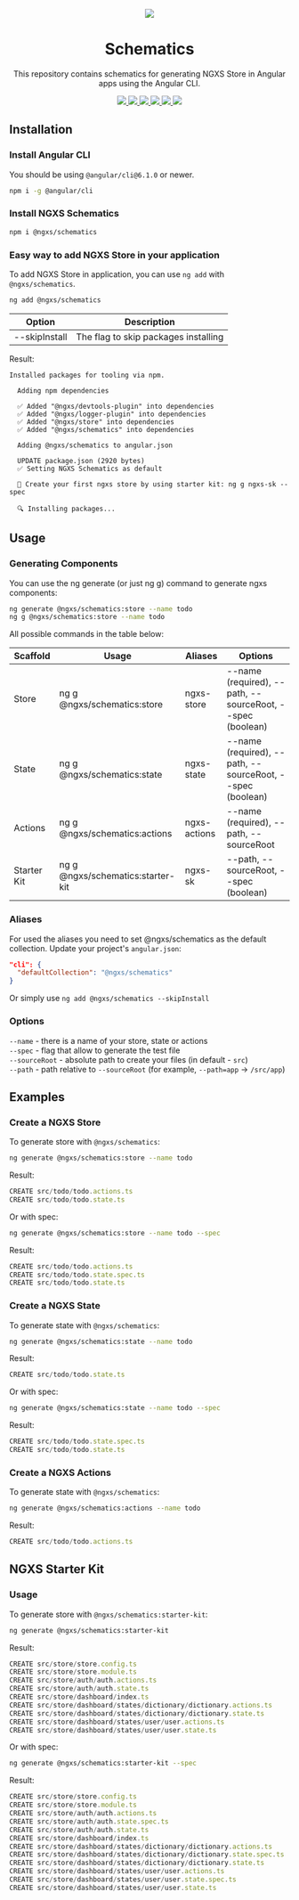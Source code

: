 <p align="center">
  <img src="https://habrastorage.org/webt/y2/m3/yt/y2m3ytqadzph9hos5taqwyp6axw.png" />
</p>

<h1 align="center">Schematics</h1>
  <p align="center">This repository contains schematics for generating NGXS Store in Angular apps using the Angular CLI.</p>
  <p align="center">
    <a href="https://travis-ci.org/ngxs/schematics">
      <img src="https://travis-ci.org/ngxs/schematics.svg?branch=master" />
    </a>
    <a href="https://badge.fury.io/js/%40ngxs%2Fschematics">
      <img src="https://badge.fury.io/js/%40ngxs%2Fschematics.svg">
    </a> 
    <a href="https://github.com/ngxs/schematics/blob/master/LICENCE">
      <img src="https://img.shields.io/badge/License-MIT-green.svg" />
    </a>
    <a href="https://codeclimate.com/github/ngxs/schematics/maintainability">
      <img src="https://api.codeclimate.com/v1/badges/f5c522a094a9303cac05/maintainability" />
    </a>
    <a href="https://codeclimate.com/github/ngxs/schematics/test_coverage">
      <img src="https://api.codeclimate.com/v1/badges/f5c522a094a9303cac05/test_coverage" />
    </a>
    <a href="https://greenkeeper.io/">
      <img src="https://badges.greenkeeper.io/ngxs/schematics.svg">
    </a>
</p>
  
## Installation

### Install Angular CLI

You should be using `@angular/cli@6.1.0` or newer.

```bash
npm i -g @angular/cli
```

### Install NGXS Schematics
```bash
npm i @ngxs/schematics
```

### Easy way to add NGXS Store in your application 

To add NGXS Store in application, you can use `ng add` with `@ngxs/schematics`.

```bash
ng add @ngxs/schematics
```

| Option | Description
| --- | ---
| --skipInstall | The flag to skip packages installing

Result:

```
Installed packages for tooling via npm.

  Adding npm dependencies

  ✅️ Added "@ngxs/devtools-plugin" into dependencies
  ✅️ Added "@ngxs/logger-plugin" into dependencies
  ✅️ Added "@ngxs/store" into dependencies
  ✅️ Added "@ngxs/schematics" into dependencies

  Adding @ngxs/schematics to angular.json

  UPDATE package.json (2920 bytes)
  ✅️ Setting NGXS Schematics as default

  👏 Create your first ngxs store by using starter kit: ng g ngxs-sk --spec

  🔍 Installing packages...
```

## Usage

### Generating Components

You can use the ng generate (or just ng g) command to generate ngxs components:

```bash
ng generate @ngxs/schematics:store --name todo
ng g @ngxs/schematics:store --name todo
```

All possible commands in the table below:

| Scaffold | Usage | Aliases | Options
| --- | --- | --- | ---
| Store | ng g @ngxs/schematics:store | ngxs-store | --name (required), --path, --sourceRoot, --spec (boolean)
| State | ng g @ngxs/schematics:state | ngxs-state | --name (required), --path, --sourceRoot, --spec (boolean)
| Actions | ng g @ngxs/schematics:actions | ngxs-actions | --name (required), --path, --sourceRoot
| Starter Kit | ng g @ngxs/schematics:starter-kit | ngxs-sk | --path, --sourceRoot, --spec (boolean)

### Aliases

For used the aliases you need to set @ngxs/schematics as the default collection. Update your project's `angular.json`:

```json
"cli": {
  "defaultCollection": "@ngxs/schematics"
}
```

Or simply use `ng add @ngxs/schematics --skipInstall`

### Options

`--name` - there is a name of your store, state or actions <br />
`--spec` - flag that allow to generate the test file <br />
`--sourceRoot` - absolute path to create your files (in default - `src`) <br />
`--path` - path relative to `--sourceRoot` (for example, `--path=app` -> `/src/app`)


## Examples

### Create a NGXS Store
To generate store with `@ngxs/schematics`:

```bash
ng generate @ngxs/schematics:store --name todo
```

Result:

```ts
CREATE src/todo/todo.actions.ts
CREATE src/todo/todo.state.ts

```

Or with spec:

```bash
ng generate @ngxs/schematics:store --name todo --spec
```

Result:

```ts
CREATE src/todo/todo.actions.ts
CREATE src/todo/todo.state.spec.ts
CREATE src/todo/todo.state.ts
```

### Create a NGXS State
To generate state with `@ngxs/schematics`:

```bash
ng generate @ngxs/schematics:state --name todo
```

Result:

```ts
CREATE src/todo/todo.state.ts

```

Or with spec:

```bash
ng generate @ngxs/schematics:state --name todo --spec
```

Result:

```ts
CREATE src/todo/todo.state.spec.ts
CREATE src/todo/todo.state.ts
```

### Create a NGXS Actions
To generate state with `@ngxs/schematics`:

```bash
ng generate @ngxs/schematics:actions --name todo
```

Result:

```ts
CREATE src/todo/todo.actions.ts

```

## NGXS Starter Kit

### Usage
To generate store with `@ngxs/schematics:starter-kit`:

```bash
ng generate @ngxs/schematics:starter-kit
```

Result:

```ts
CREATE src/store/store.config.ts
CREATE src/store/store.module.ts
CREATE src/store/auth/auth.actions.ts
CREATE src/store/auth/auth.state.ts
CREATE src/store/dashboard/index.ts
CREATE src/store/dashboard/states/dictionary/dictionary.actions.ts
CREATE src/store/dashboard/states/dictionary/dictionary.state.ts
CREATE src/store/dashboard/states/user/user.actions.ts
CREATE src/store/dashboard/states/user/user.state.ts
```

Or with spec:

```bash
ng generate @ngxs/schematics:starter-kit --spec
```

Result:

```ts
CREATE src/store/store.config.ts
CREATE src/store/store.module.ts
CREATE src/store/auth/auth.actions.ts
CREATE src/store/auth/auth.state.spec.ts
CREATE src/store/auth/auth.state.ts
CREATE src/store/dashboard/index.ts
CREATE src/store/dashboard/states/dictionary/dictionary.actions.ts
CREATE src/store/dashboard/states/dictionary/dictionary.state.spec.ts
CREATE src/store/dashboard/states/dictionary/dictionary.state.ts
CREATE src/store/dashboard/states/user/user.actions.ts
CREATE src/store/dashboard/states/user/user.state.spec.ts
CREATE src/store/dashboard/states/user/user.state.ts
```
